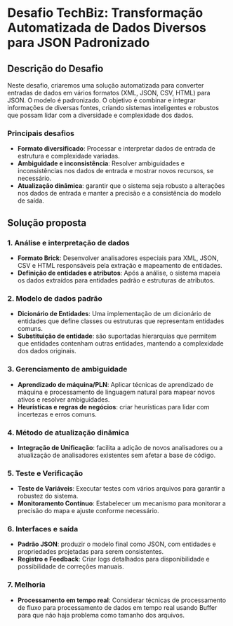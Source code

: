 
# Desafio TechBiz: Transformação Automatizada de Dados Diversos para JSON Padronizado
## Descrição do Desafio

Neste desafio, criaremos uma solução automatizada para converter entradas de dados em vários formatos (XML, JSON, CSV, HTML) para JSON. O modelo é padronizado. O objetivo é combinar e integrar informações de diversas fontes, criando sistemas inteligentes e robustos que possam lidar com a diversidade e complexidade dos dados.

### Principais desafios

- **Formato diversificado**: Processar e interpretar dados de entrada de estrutura e complexidade variadas.
- **Ambiguidade e inconsistência**: Resolver ambiguidades e inconsistências nos dados de entrada e mostrar novos recursos, se necessário.
- **Atualização dinâmica**: garantir que o sistema seja robusto a alterações nos dados de entrada e manter a precisão e a consistência do modelo de saída.

## Solução proposta

### 1. Análise e interpretação de dados

- **Formato Brick**: Desenvolver analisadores especiais para XML, JSON, CSV e HTML responsáveis ​​pela extração e mapeamento de entidades.
- **Definição de entidades e atributos**: Após a análise, o sistema mapeia os dados extraídos para entidades padrão e estruturas de atributos.

### 2. Modelo de dados padrão

- **Dicionário de Entidades**: Uma implementação de um dicionário de entidades que define classes ou estruturas que representam entidades comuns.
- **Substituição de entidade**: são suportadas hierarquias que permitem que entidades contenham outras entidades, mantendo a complexidade dos dados originais.

### 3. Gerenciamento de ambiguidade

- **Aprendizado de máquina/PLN**: Aplicar técnicas de aprendizado de máquina e processamento de linguagem natural para mapear novos ativos e resolver ambiguidades.
- **Heurísticas e regras de negócios**: criar heurísticas para lidar com incertezas e erros comuns.

### 4. Método de atualização dinâmica

- **Integração de Unificação**: facilita a adição de novos analisadores ou a atualização de analisadores existentes sem afetar a base de código.

### 5. Teste e Verificação

- **Teste de Variáveis**: Executar testes com vários arquivos para garantir a robustez do sistema.
- **Monitoramento Contínuo**: Estabelecer um mecanismo para monitorar a precisão do mapa e ajuste conforme necessário.

### 6. Interfaces e saída

- **Padrão JSON**: produzir o modelo final como JSON, com entidades e propriedades projetadas para serem consistentes.
- **Registro e Feedback**: Criar logs detalhados para disponibilidade e possibilidade de correções manuais.

### 7. Melhoria

- **Processamento em tempo real**: Considerar técnicas de processamento de fluxo para processamento de dados em tempo real usando Buffer para que não haja problema como tamanho dos arquivos.
